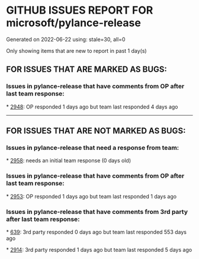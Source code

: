 
# GITHUB ISSUES REPORT FOR microsoft/pylance-release


Generated on 2022-06-22 using: stale=30, all=0


Only showing items that are new to report in past 1 day(s)


## FOR ISSUES THAT ARE MARKED AS BUGS:


### Issues in pylance-release that have comments from OP after last team response:


\* [2948](https://github.com/microsoft/pylance-release/issues/2948 "Docstring missing on @overload methods (but not plain functions)"): OP responded 1 days ago but team last responded 4 days ago

---

## FOR ISSUES THAT ARE NOT MARKED AS BUGS:


### Issues in pylance-release that need a response from team:


\* [2958](https://github.com/microsoft/pylance-release/issues/2958 "Pylance incorrectly reports no arguments expected to pandas context manager"): needs an initial team response (0 days old)

### Issues in pylance-release that have comments from OP after last team response:


\* [2953](https://github.com/microsoft/pylance-release/issues/2953 "&quot;Parameter&quot; is not exported from module &quot;torch.nn&quot;"): OP responded 1 days ago but team last responded 1 days ago

### Issues in pylance-release that have comments from 3rd party after last team response:


\* [639](https://github.com/microsoft/pylance-release/issues/639 "Pylance can't resolve .pyw imports"): 3rd party responded 0 days ago but team last responded 553 days ago

\* [2914](https://github.com/microsoft/pylance-release/issues/2914 "Extension is watching files outside of the workspace"): 3rd party responded 1 days ago but team last responded 5 days ago
